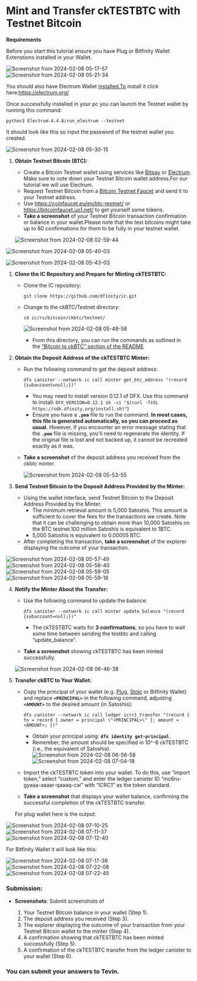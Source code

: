 # Mint and Transfer ckTESTBTC with Testnet Bitcoin

**Requirements**

Before you start this tutorial ensure you have Plug or Bitfinity Wallet  Extenstions installed in your Wallet.

![Screenshot from 2024-02-08 05-17-57](https://github.com/Kushite-ICP-HUb-East-Africa/Introduction-to-ckBTC-Token/assets/81568615/3a58f8f1-5cb8-4bba-814c-8c44a2823b27)
![Screenshot from 2024-02-08 05-21-34](https://github.com/Kushite-ICP-HUb-East-Africa/Introduction-to-ckBTC-Token/assets/81568615/78459579-ec87-44d5-8601-eeca48b7930f)

You should also have Electrum Wallet [installed.To](http://installed.To) install it click here:https://electrum.org/

Once successfully installed in your pc you can launch the Testnet wallet by running this command:

```
python3 Electrum-4.4.6/run_electrum --testnet
```

It should look like this so input the password of the testnet wallet you created.

![Screenshot from 2024-02-08 05-30-15](https://github.com/Kushite-ICP-HUb-East-Africa/Introduction-to-ckBTC-Token/assets/81568615/ee406340-0e93-447e-be2f-4f815e15a570)


1. **Obtain Testnet Bitcoin (BTC):** 
    - Create a Bitcoin Testnet wallet using services like [Bitpay](https://bitpay.com/) or [Electrum](https://electrum.org/). Make sure to note down your Testnet Bitcoin wallet address.For our tutorial we will use Electrum.
    - Request Testnet Bitcoin from a [Bitcoin Testnet Faucet](https://www.datawallet.com/crypto/get-bitcoin-testnet-tokens) and send it to your Testnet address.
    - Use https://coinfaucet.eu/en/btc-testnet/ or https://bitcoinfaucet.uo1.net/ to get yourself some tokens.
    - **Take a screenshot** of your Testnet Bitcoin transaction confirmation or balance in your wallet.Please note that the test bitcoins might take up to 80 confirmations for them to be fully in your testnet wallet.
        
   ![Screenshot from 2024-02-08 02-59-44](https://github.com/Kushite-ICP-HUb-East-Africa/Introduction-to-ckBTC-Token/assets/81568615/bee3f65d-799b-476c-8558-8e25544bca7f)

![Screenshot from 2024-02-08 05-40-03](https://github.com/Kushite-ICP-HUb-East-Africa/Introduction-to-ckBTC-Token/assets/81568615/e6cae943-ae0b-4da1-a955-632b169c355f)

![Screenshot from 2024-02-08 05-43-03](https://github.com/Kushite-ICP-HUb-East-Africa/Introduction-to-ckBTC-Token/assets/81568615/72d2bb61-dd73-481a-b382-ee3822b8e0df)

1. **Clone the IC Repository and Prepare for Minting ckTESTBTC:**
    - Clone the IC repository:
        
        ```
        git clone https://github.com/dfinity/ic.git
        ```
        
    - Change to the ckBTC/Testnet directory:
        
        ```
        cd ic/rs/bitcoin/ckbtc/testnet/
        ```
        
      ![Screenshot from 2024-02-08 05-48-58](https://github.com/Kushite-ICP-HUb-East-Africa/Introduction-to-ckBTC-Token/assets/81568615/f462efbe-a245-435f-ad4d-2852636fbcb2)

        
        - From this directory, you can run the commands as outlined in the [“Bitcoin to ckBTC” section of the README](https://github.com/dfinity/ic/tree/master/rs/bitcoin/ckbtc/minter#bitcoin-to-ckbtc)
2. **Obtain the Deposit Address of the ckTESTBTC Minter:**
    - Run the following command to get the deposit address:
        
        ```
        dfx canister --network ic call minter get_btc_address "(record {subaccount=null;})"
        ```
        
        - You may need to install version 0.12.1 of DFX. Use this command to install: `DFX_VERSION=0.12.1 sh -ci "$(curl -fsSL https://sdk.dfinity.org/install.sh)"`)
        - Ensure you have a **`.pem`** file to run the command. **In most cases, this file is generated automatically, so you can proceed as usual.** However, if you encounter an error message stating that the **`.pem`** file is missing, you'll need to regenerate the identity. If the original file is lost and not backed up, it cannot be recreated exactly as it was.
    - **Take a screenshot** of the deposit address you received from the ckbtc minter.
        
       ![Screenshot from 2024-02-08 05-53-55](https://github.com/Kushite-ICP-HUb-East-Africa/Introduction-to-ckBTC-Token/assets/81568615/47dd5584-ae53-47ba-b286-ba3163aac0f3)

        
3. **Send Testnet Bitcoin to the Deposit Address Provided by the Minter:**
    - Using the wallet interface, send Testnet Bitcoin to the Deposit Address Provided by the Minter.
        - The minimum retrieval amount is 5,000 Satoshis. This amount is sufficient to cover the fees for the transactions we create. Note that it can be challenging to obtain more than 10,000 Satoshis on the BTC testnet.100 million Satoshis is equivalent to 1BTC.
        - 5,000 Satoshis is equivalent to 0.00005 BTC.
    - After completing the transaction, **take a screenshot** of the explorer displaying the outcome of your transaction.

 ![Screenshot from 2024-02-08 05-57-49](https://github.com/Kushite-ICP-HUb-East-Africa/Introduction-to-ckBTC-Token/assets/81568615/02e720c2-6ad4-4d77-b006-34ee00bcf68a)
![Screenshot from 2024-02-08 05-58-40](https://github.com/Kushite-ICP-HUb-East-Africa/Introduction-to-ckBTC-Token/assets/81568615/f4884343-1079-4e02-ad51-465e6ac4c459)
![Screenshot from 2024-02-08 05-59-05](https://github.com/Kushite-ICP-HUb-East-Africa/Introduction-to-ckBTC-Token/assets/81568615/e35bc272-9178-4c66-a708-985486ace36c)
![Screenshot from 2024-02-08 05-59-18](https://github.com/Kushite-ICP-HUb-East-Africa/Introduction-to-ckBTC-Token/assets/81568615/e5394d5a-3289-4856-a4c9-6c4728884595)

        
4. **Notify the Minter About the Transfer:**
    - Use the following command to update the balance:
        
        ```
        dfx canister --network ic call minter update_balance "(record {subaccount=null;})"
        ```
        
        - The ckTESTBTC waits for **3 confirmations**, so you have to wait some time between sending the testbtc and calling “update_balance”.
    - **Take a screenshot** showing ckTESTBTC has been minted successfully.
        
    ![Screenshot from 2024-02-08 06-46-38](https://github.com/Kushite-ICP-HUb-East-Africa/Introduction-to-ckBTC-Token/assets/81568615/be4b7fcb-11f7-40e4-ac96-ecc733a832aa)

        
5. **Transfer ckBTC to Your Wallet:**
    - Copy the principal of your wallet (e.g. [Plug](https://plugwallet.ooo/), [Stoic](https://www.stoicwallet.com/) or Bitfinity Wallet) and replace **`<PRINCIPAL>`** in the following command, adjusting **`<AMOUNT>`** to the desired amount (in Satoshis):
        
        ```
        dfx canister --network ic call ledger icrc1_transfer "(record { to = record { owner = principal \"<PRINCIPAL>\" }; amount = <AMOUNT>; })"
        ```
        
        - Obtain your principal using: **`dfx identity get-principal`**.
        - Remember, the amount should be specified in 10^-8 ckTESTBTC (i.e., the equivalent of Satoshis).
      ![Screenshot from 2024-02-08 06-56-58](https://github.com/Kushite-ICP-HUb-East-Africa/Introduction-to-ckBTC-Token/assets/81568615/cbf49e4b-1bad-463b-8e39-5cb18fbca869)  
     ![Screenshot from 2024-02-08 07-04-18](https://github.com/Kushite-ICP-HUb-East-Africa/Introduction-to-ckBTC-Token/assets/81568615/917c39f5-ca24-40a0-8438-2d64512c622c)

        
    - Import the ckTESTBTC token into your wallet. To do this, use “import token,” select “custom,” and enter the ledger canister ID “mc6ru-gyaaa-aaaar-qaaaq-cai” with “ICRC1” as the token standard.
    - **Take a screenshot** that displays your wallet balance, confirming the successful completion of the ckTESTBTC transfer.
        
        
    
    For plug wallet here is the output:
    

![Screenshot from 2024-02-08 07-10-25](https://github.com/Kushite-ICP-HUb-East-Africa/Introduction-to-ckBTC-Token/assets/81568615/fc9c989d-76c1-451d-b8bb-c8fca1807146)
![Screenshot from 2024-02-08 07-11-37](https://github.com/Kushite-ICP-HUb-East-Africa/Introduction-to-ckBTC-Token/assets/81568615/08bbb390-f1f6-466d-9695-852bff0dd4b4)
![Screenshot from 2024-02-08 07-12-40](https://github.com/Kushite-ICP-HUb-East-Africa/Introduction-to-ckBTC-Token/assets/81568615/ac85f633-24d7-497d-8315-5f26f989cc06)


For Bitfinity Wallet it will look like this:

![Screenshot from 2024-02-08 07-17-36](https://github.com/Kushite-ICP-HUb-East-Africa/Introduction-to-ckBTC-Token/assets/81568615/29016756-1267-458e-b6d3-7eaabb00a51c)
![Screenshot from 2024-02-08 07-22-08](https://github.com/Kushite-ICP-HUb-East-Africa/Introduction-to-ckBTC-Token/assets/81568615/c3327ec3-1e91-41f1-9696-f738a7a3867d)
![Screenshot from 2024-02-08 07-22-45](https://github.com/Kushite-ICP-HUb-East-Africa/Introduction-to-ckBTC-Token/assets/81568615/2dd46280-5a2a-41cd-a0a1-b4ecdac6c3cd)


### Submission:

- **Screenshots**: Submit screenshots of
    
    1) Your Testnet Bitcoin balance in your wallet (Step 1).
    2) The deposit address you received (Step 3).
    3) The explorer displaying the outcome of your transaction from your Testnet Bitcoin wallet to the minter (Step 4).
    4) A confirmation showing that ckTESTBTC has been minted successfully (Step 5).
    5) A confirmation of the ckTESTBTC transfer from the ledger canister to your wallet (Step 6).
    

### You can submit your answers to Tevin.